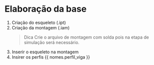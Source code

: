 # Elaboração da base
1. Criação do esqueleto (.ipt)
2. Criação da montagem (.iam)
   > Dica
   > Crie o arquivo de montagem com solda pois na etapa de simulação será necessário.
3. Inserir o esqueleto na montagem
4. Insirer os perfis
{{ nomes.perfil_viga }}